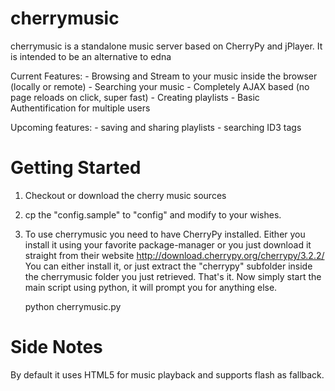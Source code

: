 cherrymusic
===========

cherrymusic is a standalone music server based on CherryPy and jPlayer. It is intended to be an alternative to edna

Current Features:
    - Browsing and Stream to your music inside the browser (locally or remote)
    - Searching your music
    - Completely AJAX based (no page reloads on click, super fast)
    - Creating playlists
    - Basic Authentification for multiple users
    
Upcoming features:
    - saving and  sharing playlists
    - searching ID3 tags

Getting Started
===============

1. Checkout or download the cherry music sources

2. cp the "config.sample" to "config" and modify to your wishes.

3. To use cherrymusic you need to have CherryPy installed. Either you install it using your favorite package-manager or you just download it straight from their website http://download.cherrypy.org/cherrypy/3.2.2/
You can either install it, or just extract the "cherrypy" subfolder inside the cherrymusic folder you just retrieved. That's it. Now simply start the main script using python, it will prompt you for anything else.

    python cherrymusic.py

Side Notes
==========

By default it uses HTML5 for music playback and supports flash as fallback. 


